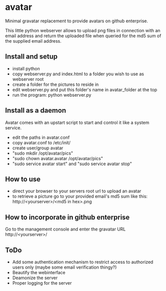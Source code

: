 avatar
======

Minimal gravatar replacement to provide avatars on github enterprise.

This little python webserver allows to upload png files in connection with an email address and return the uploaded file when queried for the md5 sum of the supplied email address.

Install and setup
-----------------

* install python
* copy webserver.py and index.html to a folder you wish to use as webserver root
* create a folder for the pictures to reside in
* edit webserver.py and put this folder's name in avatar_folder at the top
* run the program: python webserver.py

Install as a daemon
-------------------

Avatar comes with an upstart script to start and control it like a system service.

* edit the paths in avatar.conf
* copy avatar.conf to /etc/init/
* create user/group avatar
* "sudo mkdir /opt/avatar/pics"
* "sudo chown avatar.avatar /opt/avatar/pics"
* "sudo service avatar start" and "sudo service avatar stop"

How to use
----------

* direct your browser to your servers root url to upload an avatar
* to retrieve a picture go to your provided email's md5 sum like this: http://&lt;yourserver&gt;/&lt;md5 in hex&gt;.png

How to incorporate in github enterprise
---------------------------------------

Go to the management console and enter the gravatar URL http://&lt;yourserver&gt;/

ToDo
----

* Add some authentication mechanism to restrict access to authorized users only (maybe some email verification thingy?)
* Beautify the webinterface
* Deamonize the server
* Proper logging for the server

